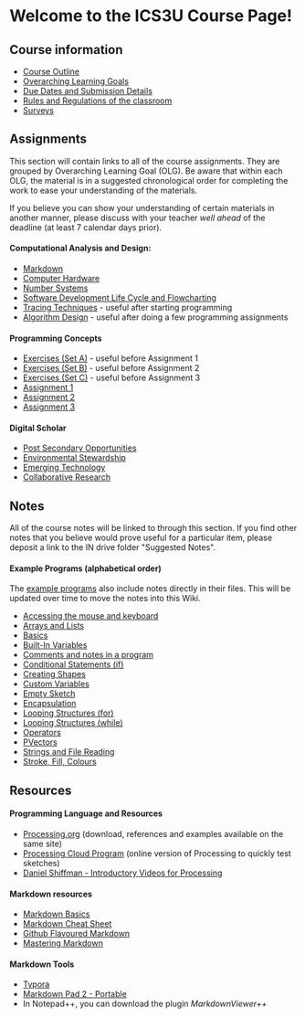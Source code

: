 # Welcome to the ICS3U Course Page!

## Course information

* [Course Outline](./Course-Overview)
* [Overarching Learning Goals](./images/ICS3U.jpg)
* [Due Dates and Submission Details](./Due-Dates-and-Submission-Details)
* [Rules and Regulations of the classroom](./Rules-and-Regulations)
* [Surveys](./Surveys)

## Assignments

This section will contain links to all of the course assignments.  They are grouped by Overarching Learning Goal (OLG).  Be aware that within each OLG, the material is in a suggested chronological order for completing the work to ease your understanding of the materials.  

If you believe you can show your understanding of certain materials in another manner, please discuss with your teacher _well ahead_ of the deadline (at least 7 calendar days prior).

#### Computational Analysis and Design:
* [Markdown](./Markdown)
* [Computer Hardware](./Computer-Hardware)
* [Number Systems](./Number-Systems)
* [Software Development Life Cycle and Flowcharting](./SDLC-and-Flowcharting)
* [Tracing Techniques](./Tracing-Techniques) - useful after starting programming
* [Algorithm Design](./Algorithm-Design) - useful after doing a few programming assignments

#### Programming Concepts
* [Exercises (Set A)](./Processing-Exercise-Set-A) - useful before Assignment 1
* [Exercises (Set B)](./Processing-Exercise-Set-B) - useful before Assignment 2
* [Exercises (Set C)](./Processing-Exercise-Set-C) - useful before Assignment 3
* [Assignment 1](./Processing-Assignment-1)
* [Assignment 2](./Processing-Assignment-2)
* [Assignment 3](./Processing-Assignment-3)

#### Digital Scholar
* [Post Secondary Opportunities](./Post-Secondary-Opportunities)
* [Environmental Stewardship](./Environmental-Stewardship)
* [Emerging Technology](./Emerging-Technology)
* [Collaborative Research](./Collaborative-Research)

## Notes

All of the course notes will be linked to through this section.  If you find other notes that you believe would prove useful for a particular item, please deposit a link to the IN drive folder "Suggested Notes".

#### Example Programs (alphabetical order)
The [example programs](https://github.com/mrseidel-classes/ICS3U/tree/master/Example%20Programs) also include notes directly in their files.  This will be updated over time to move the notes into this Wiki.

* [Accessing the mouse and keyboard](https://github.com/mrseidel-classes/ICS3U/tree/master/Example%20Programs/accessingMouseAndKeyboard)
* [Arrays and Lists](https://github.com/mrseidel-classes/ICS3U/tree/master/Example%20Programs/arraysAndLists)
* [Basics](https://github.com/mrseidel-classes/ICS3U/tree/master/Example%20Programs/basics)
* [Built-In Variables](https://github.com/mrseidel-classes/ICS3U/tree/master/Example%20Programs/builtInVariables)
* [Comments and notes in a program](https://github.com/mrseidel-classes/ICS3U/tree/master/Example%20Programs/commentsAndNotes)
* [Conditional Statements (if)](https://github.com/mrseidel-classes/ICS3U/tree/master/Example%20Programs/conditionalStatements)
* [Creating Shapes](https://github.com/mrseidel-classes/ICS3U/tree/master/Example%20Programs/creatingShapes)
* [Custom Variables](https://github.com/mrseidel-classes/ICS3U/tree/master/Example%20Programs/customVariables)
* [Empty Sketch](https://github.com/mrseidel-classes/ICS3U/tree/master/Example%20Programs/emptySketch)
* [Encapsulation](https://github.com/mrseidel-classes/ICS3U/tree/master/Example%20Programs/encapsulation)
* [Looping Structures (for)](https://github.com/mrseidel-classes/ICS3U/tree/master/Example%20Programs/loopingStructuresFor)
* [Looping Structures (while)](https://github.com/mrseidel-classes/ICS3U/tree/master/Example%20Programs/loopingStructuresWhile)
* [Operators](https://github.com/mrseidel-classes/ICS3U/tree/master/Example%20Programs/operators)
* [PVectors](https://github.com/mrseidel-classes/ICS3U/tree/master/Example%20Programs/PVectors)
* [Strings and File Reading](https://github.com/mrseidel-classes/ICS3U/tree/master/Example%20Programs/Strings%20and%20File%20Reading)
* [Stroke, Fill, Colours]()


## Resources
#### Programming Language and Resources
* [Processing.org](http://www.processing.org/) (download, references and examples available on the same site)
* [Processing Cloud Program](http://sketchpad.cc/) (online version of Processing to quickly test sketches)
* [Daniel Shiffman - Introductory Videos for Processing](http://vimeo.com/channels/introcompmedia)

#### Markdown resources
* [Markdown Basics](http://www.markdowntutorial.com/lesson/1/)
* [Markdown Cheat Sheet](https://guides.github.com/pdfs/markdown-cheatsheet-online.pdf)
* [Github Flavoured Markdown](https://help.github.com/articles/basic-writing-and-formatting-syntax/)
* [Mastering Markdown](https://guides.github.com/features/mastering-markdown/)

#### Markdown Tools
* [Typora](https://www.typora.io/)
* [Markdown Pad 2 - Portable](http://markdownpad.com/faq.html#portable)
* In Notepad++, you can download the plugin _MarkdownViewer++_
